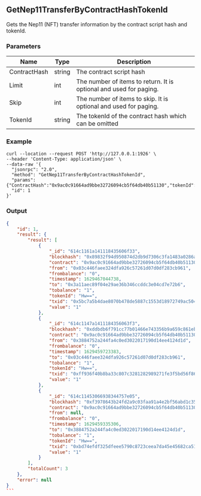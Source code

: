 ## GetNep11TransferByContractHashTokenId

 Gets the Nep11 (NFT) transfer information by the contract script hash and tokenId.

### Parameters

| Name         | Type   | Description       |
| ---------------- | -------------- | ------- |
| ContractHash | string | The contract script hash |
| Limit | int | The number of items to return. It is optional and used for paging. |
| Skip | int | The number of items to skip. It is optional and used for paging. |
| TokenId | string | The tokenId of the contract hash which can be omitted |

### Example
```shell
curl --location --request POST 'http://127.0.0.1:1926' \
--header 'Content-Type: application/json' \
--data-raw '{
  "jsonrpc": "2.0",
  "method": "GetNep11TransferByContractHashTokenId",
  "params": {"ContractHash":"0x9ac0c91664ad9bbe32726094cb5f64db40b51130","tokenId":"Hw=="},
  "id": 1
}'
```

### Output

````json
{
    "id": 1,
    "result": {
        "result": [
            {
                "_id": "614c1161a141118435606f33",
                "blockhash": "0x89832f94d950874d2db9d7306c3fa1483a0286a2c33f8f8e81322f095f8d7de0",
                "contract": "0x9ac0c91664ad9bbe32726094cb5f64db40b51130",
                "from": "0x03c446faee324dfa926c57261d07d0df283cb961",
                "frombalance": "0",
                "timestamp": 1629467044738,
                "to": "0x3a11aec89f04e29ae36b346ccddc3e04cd7e72b6",
                "tobalance": "1",
                "tokenId": "Hw==",
                "txid": "0x5bc7a5b4dae8070b478de5887c1553d18972749ac5045f5176439da2d7bcddd2",
                "value": "1"
            },
            {
                "_id": "614c1147a1411184356063f3",
                "blockhash": "0xddbdb6f791cc77b01466e743356b9a659c861eb0bcabe85868d7a1f2e1870f1d",
                "contract": "0x9ac0c91664ad9bbe32726094cb5f64db40b51130",
                "from": "0x3884752a244fa4c0ed3022017190d14ee4124d1d",
                "frombalance": "0",
                "timestamp": 1629459723383,
                "to": "0x03c446faee324dfa926c57261d07d0df283cb961",
                "tobalance": "1",
                "tokenId": "Hw==",
                "txid": "0xff936f40b8ba33c807c3281282989271fe3f5bd56f8687dddbb2395b7006b65c",
                "value": "1"
            },
            {
                "_id": "614c11453066938344757e05",
                "blockhash": "0xf3978643b24fd2a9c03faa91a4e2bf56abd1c3556a73bce638573ef494cae08f",
                "contract": "0x9ac0c91664ad9bbe32726094cb5f64db40b51130",
                "from": null,
                "frombalance": "0",
                "timestamp": 1629459335306,
                "to": "0x3884752a244fa4c0ed3022017190d14ee4124d1d",
                "tobalance": "1",
                "tokenId": "Hw==",
                "txid": "0xbd74efdf325dfeee5790c8723ceea7da45e45682ca51fb02c064f99e3e2ff217",
                "value": "1"
            }
        ],
        "totalCount": 3
    },
    "error": null
}
```
